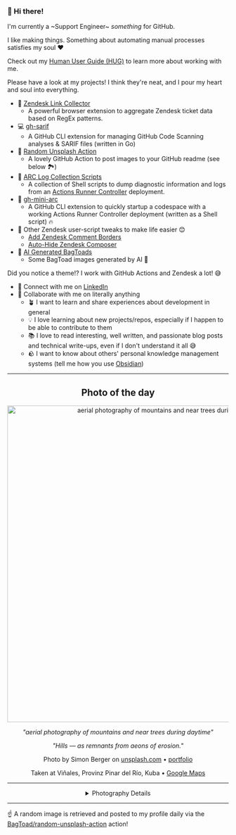 ### 👋 Hi there!

I'm currently a ~Support Engineer~ _something_ for GitHub.

I like making things. Something about automating manual processes satisfies my soul ❤️

Check out my [Human User Guide (HUG)](https://gist.github.com/BagToad/a28f06f1c46e6e5d419b98921e835f40) to learn more about working with me.

Please have a look at my projects! I think they're neat, and I pour my heart and soul into everything.

- 🔗 [Zendesk Link Collector](https://github.com/BagToad/Zendesk-Link-Collector) 
  - A powerful browser extension to aggregate Zendesk ticket data based on RegEx patterns.
- 💻 [gh-sarif](https://github.com/BagToad/gh-sarif)
  - A GitHub CLI extension for managing GitHub Code Scanning analyses & SARIF files (written in Go)
- 🌊 [Random Unsplash Action](https://github.com/BagToad/random-unsplash-action)
  - A lovely GitHub Action to post images to your GitHub readme (see below 🏞️)
- 🏃 [ARC Log Collection Scripts](https://github.com/BagToad/arc-log-collection-scripts)
  - A collection of Shell scripts to dump diagnostic information and logs from an [Actions Runner Controller](https://github.com/actions/actions-runner-controller) deployment.
- 🏃 [gh-mini-arc](https://github.com/BagToad/gh-mini-arc)
  - A GitHub CLI extension to quickly startup a codespace with a working Actions Runner Controller deployment (written as a Shell script) 🔥
- 🧘 Other Zendesk user-script tweaks to make life easier 😊
  - [Add Zendesk Comment Borders](https://github.com/BagToad/add-zendesk-comment-borders)
  - [Auto-Hide Zendesk Composer](https://github.com/BagToad/Auto-Hide-Zendesk-Composer)
- 🐸 [AI Generated BagToads](https://github.com/BagToad/bagtoads)
  - Some BagToad images generated by AI 🐸

Did you notice a theme!? I work with GitHub Actions and Zendesk a lot! 😅

- 🔗 Connect with me on [LinkedIn](https://www.linkedin.com/in/kynan-ware/)
- 🤝 Collaborate with me on literally anything
  - 🪴 I want to learn and share experiences about development in general
  - 💡 I love learning about new projects/repos, especially if I happen to be able to contribute to them
  - 📚 I love to read interesting, well written, and passionate blog posts and technical write-ups, even if I don't understand it all 😅
  - 🪨 I want to know about others' personal knowledge management systems (tell me how you use [Obsidian](https://obsidian.md/))
 
----
<div align="center">

## Photo of the day
  
  <a href="https://unsplash.com/photos/aerial-photography-of-mountains-and-near-trees-during-daytime-aZjw7xI3QAA"><img width="720" src="https://images.unsplash.com/photo-1500622944204-b135684e99fd?crop=entropy&cs=tinysrgb&fit=max&fm=jpg&ixid=M3w1NTI0NDl8MHwxfHJhbmRvbXx8fHx8fHx8fDE3MzM4OTY4Mjd8&ixlib=rb-4.0.3&q=80&w=1080" alt="aerial photography of mountains and near trees during daytime"></a>
  
  <em>"aerial photography of mountains and near trees during daytime"</em>
  
  <em>"Hills —
as remnants from
aeons of erosion."</em>

  Photo by Simon Berger on [unsplash.com](https://unsplash.com/) • [portfolio](https://www.flickr.com/photos/simonmatzinger/)
  
  Taken at Viñales, Provinz Pinar del Río, Kuba • [Google Maps](https://www.google.com/maps/search/?api=1&query=22.61483,-83.72229667)
  
  ---
  
<details>
<summary>Photography Details</summary>
  
| Parameter     | Value |
| ------------- | ----- |
| Camera Model  | DMC-GF3 |
| Exposure Time | 1/250 |
| Aperture      | 5.6 |
| Focal Length  | 14.0 |
| ISO           | 160 |
| Location      | Viñales, Provinz Pinar del Río, Kuba (Kuba) |
| Coordinates   | Latitude 22.61483, Longitude -83.72229667 |

### Map

```geojson
        {
            "type": "FeatureCollection",
            "features": [
                {
                    "type": "Feature",
                    "properties": {},
                    "geometry": {
                        "coordinates": [
                            -83.72229667,
                            22.61483
                        ],
                        "type": "Point"
                    },
                    "id": 1
                },
                {
                    "type": "Feature",
                    "properties": {},
                    "geometry": {
                        "coordinates": [
                            [
                                -83.42229667000001,
                                22.914830000000002
                            ],
                            [
                                -83.42229667000001,
                                22.31483
                            ],
                            [
                                -84.02229667,
                                22.31483
                            ],
                            [
                                -84.02229667,
                                22.914830000000002
                            ],
                            [
                                -83.42229667000001,
                                22.914830000000002
                            ]
                        ],
                        "type": "LineString"
                    }
                }
            ]
        }
```

</details>

</div>

----

☝️ A random image is retrieved and posted to my profile daily via the [BagToad/random-unsplash-action](https://github.com/BagToad/random-unsplash-action) action!
